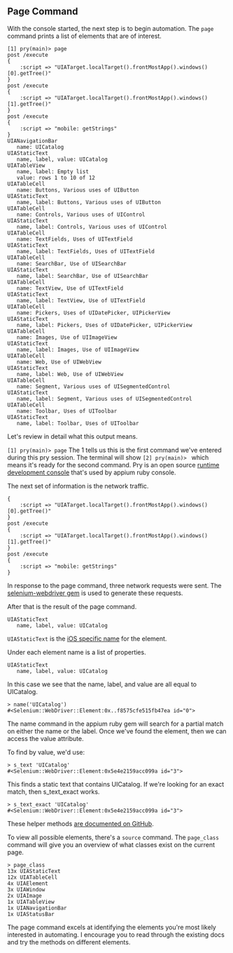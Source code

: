 ## Page Command

With the console started, the next step is to begin automation.
The `page` command prints a list of elements that are of interest.

```
[1] pry(main)> page
post /execute
{
    :script => "UIATarget.localTarget().frontMostApp().windows()[0].getTree()"
}
post /execute
{
    :script => "UIATarget.localTarget().frontMostApp().windows()[1].getTree()"
}
post /execute
{
    :script => "mobile: getStrings"
}
UIANavigationBar
   name: UICatalog
UIAStaticText
   name, label, value: UICatalog
UIATableView
   name, label: Empty list
   value: rows 1 to 10 of 12
UIATableCell
   name: Buttons, Various uses of UIButton
UIAStaticText
   name, label: Buttons, Various uses of UIButton
UIATableCell
   name: Controls, Various uses of UIControl
UIAStaticText
   name, label: Controls, Various uses of UIControl
UIATableCell
   name: TextFields, Uses of UITextField
UIAStaticText
   name, label: TextFields, Uses of UITextField
UIATableCell
   name: SearchBar, Use of UISearchBar
UIAStaticText
   name, label: SearchBar, Use of UISearchBar
UIATableCell
   name: TextView, Use of UITextField
UIAStaticText
   name, label: TextView, Use of UITextField
UIATableCell
   name: Pickers, Uses of UIDatePicker, UIPickerView
UIAStaticText
   name, label: Pickers, Uses of UIDatePicker, UIPickerView
UIATableCell
   name: Images, Use of UIImageView
UIAStaticText
   name, label: Images, Use of UIImageView
UIATableCell
   name: Web, Use of UIWebView
UIAStaticText
   name, label: Web, Use of UIWebView
UIATableCell
   name: Segment, Various uses of UISegmentedControl
UIAStaticText
   name, label: Segment, Various uses of UISegmentedControl
UIATableCell
   name: Toolbar, Uses of UIToolbar
UIAStaticText
   name, label: Toolbar, Uses of UIToolbar
```

Let's review in detail what this output means.

`[1] pry(main)> page` The 1 tells us this is the first command we've entered
during this pry session. The terminal will show `[2] pry(main)> ` which means
it's ready for the second command. Pry is an open source
[runtime development console](http://pryrepl.org/) that's used by appium
ruby console.

The next set of information is the network traffic.

```
{
    :script => "UIATarget.localTarget().frontMostApp().windows()[0].getTree()"
}
post /execute
{
    :script => "UIATarget.localTarget().frontMostApp().windows()[1].getTree()"
}
post /execute
{
    :script => "mobile: getStrings"
}
```

In response to the page command, three network requests were sent. The
[selenium-webdriver gem](http://rubygems.org/gems/selenium-webdriver) is used
to generate these requests.

After that is the result of the page command.

```
UIAStaticText
   name, label, value: UICatalog
```

`UIAStaticText` is the [iOS specific name](https://developer.apple.com/library/ios/documentation/ToolsLanguages/Reference/UIAStaticTextClassReference/UIAStaticText/UIAStaticText.html)
for the element.

Under each element name is a list of properties.

```
UIAStaticText
   name, label, value: UICatalog
```

In this case we see that the name, label, and value are all equal to UICatalog.

```
> name('UICatalog')
#<Selenium::WebDriver::Element:0x..f8575cfe515fb47ea id="0">
```

The name command in the appium ruby gem will search for a partial match on
either the name or the label. Once we've found the element,
then we can access the value attribute.

To find by value, we'd use:

```
> s_text 'UICatalog'
#<Selenium::WebDriver::Element:0x5e4e2159acc099a id="3">
```

This finds a static text that contains UICatalog. If we're looking for an
exact match, then s_text_exact works.

```
> s_text_exact 'UICatalog'
#<Selenium::WebDriver::Element:0x5e4e2159acc099a id="3">
```

These helper methods [are documented on GitHub](https://github.com/appium/ruby_lib/tree/master/docs).

To view all possible elements, there's a `source` command. The `page_class`
command will give you an overview of what classes exist on the current page.

```
> page_class
13x UIAStaticText
12x UIATableCell
4x UIAElement
3x UIAWindow
2x UIAImage
1x UIATableView
1x UIANavigationBar
1x UIAStatusBar
```

The page command excels at identifying the elements you're most likely
interested in automating. I encourage you to read through the existing docs
and try the methods on different elements.